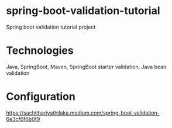 # spring-boot-validation-tutorial
Spring boot validation tutorial project
# Technologies
Java, SpringBoot, Maven, SpringBoot starter validation, Java bean validation
# Configuration
https://sachithariyathilaka.medium.com/spring-boot-validation-6e3cf6f6b0f9
